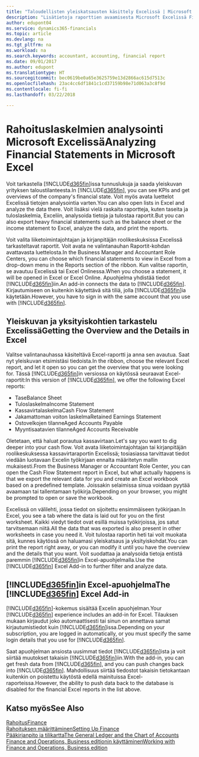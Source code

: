 ```yaml
---
title: "Taloudellisten yleiskatsausten käsittely Excelissä | Microsoft Docs"
description: "Lisätietoja raporttien avaamisesta Microsoft Excelissä Finance and Operations, Business editionissa analysoinnin parantamiseksi."
author: edupont04
ms.service: dynamics365-financials
ms.topic: article
ms.devlang: na
ms.tgt_pltfrm: na
ms.workload: na
ms.search.keywords: accountant, accounting, financial report
ms.date: 09/01/2017
ms.author: edupont
ms.translationtype: HT
ms.sourcegitcommit: bec0619be0a65e3625759e13d2866ac615d7513c
ms.openlocfilehash: 23ac4cc6df1841c1cd37159b98e71d063a3c8f9d
ms.contentlocale: fi-fi
ms.lasthandoff: 03/22/2018

---
```

# <a name="analyzing-financial-statements-in-microsoft-excel"></a><span data-ttu-id="f8440-103">Rahoituslaskelmien analysointi Microsoft Excelissä</span><span class="sxs-lookup"><span data-stu-id="f8440-103">Analyzing Financial Statements in Microsoft Excel</span></span>
<span data-ttu-id="f8440-104">Voit tarkastella [!INCLUDE[d365fin](includes/d365fin_md.md)]issa tunnuslukuja ja saada yleiskuvan yrityksen taloustilanteesta.</span><span class="sxs-lookup"><span data-stu-id="f8440-104">In [!INCLUDE[d365fin](includes/d365fin_md.md)], you can see KPIs and get overviews of the company's financial state.</span></span> <span data-ttu-id="f8440-105">Voit myös avata luettelot Excelissä tietojen analysointia varten.</span><span class="sxs-lookup"><span data-stu-id="f8440-105">You can also open lists in Excel and analyze the data there.</span></span> <span data-ttu-id="f8440-106">Voit lisäksi vielä raskaita raportteja, kuten taseita ja tuloslaskelmia, Exceliin, analysoida tietoja ja tulostaa raportit.</span><span class="sxs-lookup"><span data-stu-id="f8440-106">But you can also export heavy financial statements such as the balance sheet or the income statement to Excel, analyze the data, and print the reports.</span></span>  

<span data-ttu-id="f8440-107">Voit valita liiketoimintajohtajan ja kirjanpitäjän roolikeskuksissa Excelissä tarkasteltavat raportit. Voit avata ne valintanauhan Raportit-kohdan avattavasta luettelosta.</span><span class="sxs-lookup"><span data-stu-id="f8440-107">In the Business Manager and Accountant Role Centers, you can choose which financial statements to view in Excel from a drop-down menu in the Reports section of the ribbon.</span></span> <span data-ttu-id="f8440-108">Kun valitse raportin, se avautuu Excelissä tai Excel Onlinessa.</span><span class="sxs-lookup"><span data-stu-id="f8440-108">When you choose a statement, it will be opened in Excel or Excel Online.</span></span> <span data-ttu-id="f8440-109">Apuohjelma yhdistää tiedot [!INCLUDE[d365fin](includes/d365fin_md.md)]iin.</span><span class="sxs-lookup"><span data-stu-id="f8440-109">An add-in connects the data to [!INCLUDE[d365fin](includes/d365fin_md.md)].</span></span> <span data-ttu-id="f8440-110">Kirjautumiseen on kuitenkin käytettävä sitä tiliä, jolla [!INCLUDE[d365fin](includes/d365fin_md.md)]ia käytetään.</span><span class="sxs-lookup"><span data-stu-id="f8440-110">However, you have to sign in with the same account that you use with [!INCLUDE[d365fin](includes/d365fin_md.md)].</span></span>  

## <a name="getting-the-overview-and-the-details-in-excel"></a><span data-ttu-id="f8440-111">Yleiskuvan ja yksityiskohtien tarkastelu Excelissä</span><span class="sxs-lookup"><span data-stu-id="f8440-111">Getting the Overview and the Details in Excel</span></span>
<span data-ttu-id="f8440-112">Valitse valintanauhassa käsiteltävä Excel-raportti ja anna sen avautua. Saat nyt yleiskuvan etsimistäsi tiedoista.</span><span class="sxs-lookup"><span data-stu-id="f8440-112">In the ribbon, choose the relevant Excel report, and let it open so you can get the overview that you were looking for.</span></span> <span data-ttu-id="f8440-113">Tässä [!INCLUDE[d365fin](includes/d365fin_md.md)]in versiossa on käytössä seuraavat Excel-raportit:</span><span class="sxs-lookup"><span data-stu-id="f8440-113">In this version of [!INCLUDE[d365fin](includes/d365fin_md.md)], we offer the following Excel reports:</span></span>

- <span data-ttu-id="f8440-114">Tase</span><span class="sxs-lookup"><span data-stu-id="f8440-114">Balance Sheet</span></span>  
- <span data-ttu-id="f8440-115">Tuloslaskelma</span><span class="sxs-lookup"><span data-stu-id="f8440-115">Income Statement</span></span>  
- <span data-ttu-id="f8440-116">Kassavirtalaskelma</span><span class="sxs-lookup"><span data-stu-id="f8440-116">Cash Flow Statement</span></span>  
- <span data-ttu-id="f8440-117">Jakamattoman voiton laskelma</span><span class="sxs-lookup"><span data-stu-id="f8440-117">Retained Earnings Statement</span></span>  
- <span data-ttu-id="f8440-118">Ostovelkojen tilanne</span><span class="sxs-lookup"><span data-stu-id="f8440-118">Aged Accounts Payable</span></span>  
- <span data-ttu-id="f8440-119">Myyntisaatavien tilanne</span><span class="sxs-lookup"><span data-stu-id="f8440-119">Aged Accounts Receivable</span></span>  

<span data-ttu-id="f8440-120">Oletetaan, että haluat porautua kassavirtaan.</span><span class="sxs-lookup"><span data-stu-id="f8440-120">Let's say you want to dig deeper into your cash flow.</span></span> <span data-ttu-id="f8440-121">Voit avata liiketoimintajohtajan tai kirjanpitäjän roolikeskuksessa kassavirtaraportin Excelissä; tosiasiassa tarvittavat tiedot viedään luotavaan Excelin työkirjaan ennalta määritetyn mallin mukaisesti.</span><span class="sxs-lookup"><span data-stu-id="f8440-121">From the Business Manager or Accountant Role Center, you can open the Cash Flow Statement report in Excel, but what actually happens is that we export the relevant data for you and create an Excel workbook based on a predefined template.</span></span> <span data-ttu-id="f8440-122">Joissakin selaimissa sinua voidaan pyytää avaamaan tai tallentamaan työkirja.</span><span class="sxs-lookup"><span data-stu-id="f8440-122">Depending on your browser, you might be prompted to open or save the workbook.</span></span>  

<span data-ttu-id="f8440-123">Excelissä on välilehti, jossa tiedot on sijoitettu ensimmäiseen työkirjaan.</span><span class="sxs-lookup"><span data-stu-id="f8440-123">In Excel, you see a tab where the data is laid out for you on the first worksheet.</span></span> <span data-ttu-id="f8440-124">Kaikki viedyt tiedot ovat esillä muissa työkirjoissa, jos satut tarvitsemaan niitä.</span><span class="sxs-lookup"><span data-stu-id="f8440-124">All the data that was exported is also present in other worksheets in case you need it.</span></span> <span data-ttu-id="f8440-125">Voit tulostaa raportin heti tai voit muokata sitä, kunnes käytössä on haluamasi yleiskatsaus ja yksityiskohdat.</span><span class="sxs-lookup"><span data-stu-id="f8440-125">You can print the report right away, or you can modify it until you have the overview and the details that you want.</span></span> <span data-ttu-id="f8440-126">Voit suodattaa ja analysoida tietoja entistä paremmin [!INCLUDE[d365fin](includes/d365fin_md.md)]in Excel-apuohjelmalla.</span><span class="sxs-lookup"><span data-stu-id="f8440-126">Use the [!INCLUDE[d365fin](includes/d365fin_md.md)] Excel Add-in to further filter and analyze data.</span></span>  

## <a name="the-included365finincludesd365finmdmd-excel-add-in"></a><span data-ttu-id="f8440-127">[!INCLUDE[d365fin](includes/d365fin_md.md)]in Excel-apuohjelma</span><span class="sxs-lookup"><span data-stu-id="f8440-127">The [!INCLUDE[d365fin](includes/d365fin_md.md)] Excel Add-in</span></span>
<span data-ttu-id="f8440-128">[!INCLUDE[d365fin](includes/d365fin_md.md)]-kokemus sisältää Excelin apuohjelman.</span><span class="sxs-lookup"><span data-stu-id="f8440-128">Your [!INCLUDE[d365fin](includes/d365fin_md.md)] experience includes an add-in for Excel.</span></span> <span data-ttu-id="f8440-129">Tilauksen mukaan kirjaudut joko automaattisesti tai sinun on annettava samat kirjautumistiedot kuin [!INCLUDE[d365fin](includes/d365fin_md.md)]issa.</span><span class="sxs-lookup"><span data-stu-id="f8440-129">Depending on your subscription, you are logged in automatically, or you must specify the same login details that you use for [!INCLUDE[d365fin](includes/d365fin_md.md)].</span></span>  

<span data-ttu-id="f8440-130">Saat apuohjelman ansiosta uusimmat tiedot [!INCLUDE[d365fin](includes/d365fin_md.md)]ista ja voit siirtää muutokset takaisin [!INCLUDE[d365fin](includes/d365fin_md.md)]iin.</span><span class="sxs-lookup"><span data-stu-id="f8440-130">With the add-in, you can get fresh data from [!INCLUDE[d365fin](includes/d365fin_md.md)], and you can push changes back into [!INCLUDE[d365fin](includes/d365fin_md.md)].</span></span> <span data-ttu-id="f8440-131">Mahdollisuus siirtää tiedostot takaisin tietokantaan kuitenkin on poistettu käytöstä edellä mainituissa Excel-raporteissa.</span><span class="sxs-lookup"><span data-stu-id="f8440-131">However, the ability to push data back to the database is disabled for the financial Excel reports in the list above.</span></span>  

## <a name="see-also"></a><span data-ttu-id="f8440-132">Katso myös</span><span class="sxs-lookup"><span data-stu-id="f8440-132">See Also</span></span>
[<span data-ttu-id="f8440-133">Rahoitus</span><span class="sxs-lookup"><span data-stu-id="f8440-133">Finance</span></span>](finance.md)  
[<span data-ttu-id="f8440-134">Rahoituksen määrittäminen</span><span class="sxs-lookup"><span data-stu-id="f8440-134">Setting Up Finance</span></span>](finance-setup-finance.md)  
[<span data-ttu-id="f8440-135">Pääkirjanpito ja tilikartta</span><span class="sxs-lookup"><span data-stu-id="f8440-135">The General Ledger and the Chart of Accounts</span></span>](finance-general-ledger.md)  
[<span data-ttu-id="f8440-136">Finance and Operations, Business editionin käyttäminen</span><span class="sxs-lookup"><span data-stu-id="f8440-136">Working with Finance and Operations, Business edition</span></span>](ui-work-product.md)  


